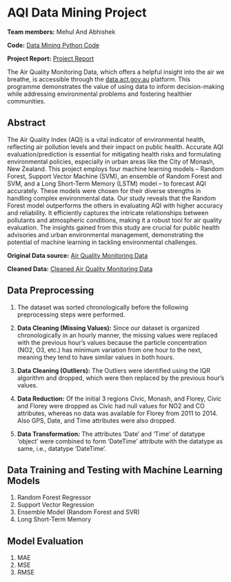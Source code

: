 # AQI Data Mining Project

**Team members:** Mehul And Abhishek

**Code:** [Data Mining Python Code](Random_forest_SVR_And_LSTM_AQIDataMining.ipynb)

**Project Report:** [Project Report](AQI_Report_MehulKapoor.pdf)

The Air Quality Monitoring Data, which offers a helpful insight into the air we breathe, is accessible through the [data.act.gov.au](https://www.data.act.gov.au/Environment/Air-Quality-Monitoring-Data/94a5-zqnn) platform. This programme demonstrates the value of using data to inform decision-making while addressing environmental problems and fostering healthier communities.

## Abstract

The Air Quality Index (AQI) is a vital indicator of environmental health, reflecting air pollution levels and their impact on public health. Accurate AQI evaluation/prediction is essential for mitigating health risks and formulating environmental policies, especially in urban areas like the City of Monash, New Zealand. This project employs four machine learning models – Random Forest, Support Vector Machine (SVM), an ensemble of Random Forest and SVM, and a Long Short-Term Memory (LSTM) model – to forecast AQI accurately. These models were chosen for their diverse strengths in handling complex environmental data. Our study reveals that the Random Forest model outperforms the others in evaluating AQI with higher accuracy and reliability. It efficiently captures the intricate relationships between pollutants and atmospheric conditions, making it a robust tool for air quality evaluation. The insights gained from this study are crucial for public health advisories and urban environmental management, demonstrating the potential of machine learning in tackling environmental challenges.

**Original Data source:** [Air Quality Monitoring Data](https://www.data.act.gov.au/Environment/Air-Quality-Monitoring-Data/94a5-zqnn)

**Cleaned Data:** [Cleaned Air Quality Monitoring Data](Cleaned_AQI_Data.csv)

## Data Preprocessing

1. The dataset was sorted chronologically before the following preprocessing steps were performed.

2. **Data Cleaning (Missing Values):** Since our dataset is organized chronologically in an hourly manner, the missing values were replaced with the previous hour’s values because the particle concentration (NO2, O3, etc.) has minimum variation from one hour to the next, meaning they tend to have similar values in both hours.

3. **Data Cleaning (Outliers):** The Outliers were identified using the IQR algorithm and dropped, which were then replaced by the previous hour’s values.

4. **Data Reduction:** Of the initial 3 regions Civic, Monash, and Florey, Civic and Florey were dropped as Civic had null values for NO2 and CO attributes, whereas no data was available for Florey from 2011 to 2014. Also GPS, Date, and Time attributes were also dropped.

5. **Data Transformation:** The attributes ‘Date’ and ‘Time’ of datatype ‘object’ were combined to form ‘DateTime’ attribute with the datatype as same, i.e., datatype ‘DateTime’.

## Data Training and Testing with Machine Learning Models

1. Random Forest Regressor
2. Support Vector Regression
3. Ensemble Model (Random Forest and SVR)
4. Long Short-Term Memory

## Model Evaluation

1. MAE
2. MSE
3. RMSE
